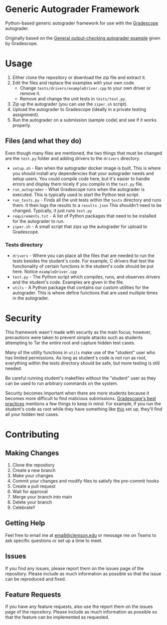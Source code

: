 # Generic Autograder Framework
Python-based generic autograder framework for use with the 
[Gradescope](https://gradescope.com) autograder.

Originally based on the 
[General output-checking autograder example](https://gradescope-autograders.readthedocs.io/en/latest/diff_general/)
given by Gradescope.

# Usage
1. Either clone the repository or download the zip file and extract it.
2. Edit the files and replace the examples with your own code.
   * Change `tests/drivers/exampleDriver.cpp` to your own driver or remove it.
   * Remove and change the unit tests in `tests/test.py`.
3. Zip up the autograder (you can use the `ziper.sh` script).
4. Upload the autograder to Gradescope (ideally in a private testing assignment).
5. Run the autograder on a submission (sample code) and see if it works properly.

## Files (and what they do)

Even though many files are mentioned, the two things that must be changed are the 
`test.py` folder and adding drivers to the `drivers` directory. 

* `setup.sh` - Ran when the autograder docker image is built. This is where
  you should install any dependencies that your autograder needs and setup 
  users. You could compile code here, but it's easier to handle errors and 
  display them nicely if you compile in the `test.py` file. 
* `run_autograder` - What Gradescope runs when the autograder is executed.
  This is typically used to start the Python test script. 
* `run_tests.py` - Finds all the unit tests within the `tests` directory and
  runs them. It then logs the results to a `results.json` 
  This shouldn't need to be changed. Typically, it just runs `test.py`
* `requirements.txt` - A list of Python packages that need to be installed
  for the autograder to run.  
* `ziper.sh` - A small script that zips up the autograder for upload to 
  Gradescope.
### Tests directory
* `drivers` - Where you can place all the files that are needed to run the tests 
  besides the student's code. For example, C drivers that test the functionality
  of certain functions in the student's code should be put here. 
  Notice `exampleDriver.cpp` 
* `test.py` - The Python script which compiles, runs, and observes drivers and
  the student's code. Examples are given in the file.
* `utils` - A Python package that contains our custom utilities for the autograder.
  This is where define functions that are used multiple times in the autograder.

# Security 
This framework wasn't made with security as the main focus; however, precautions 
were taken to prevent simple attacks such as students attempting to Tar the entire root
and capture hidden test cases.

Many of the utility functions in `utils` make use of the "student" user who has 
limited permissions. As long as student's code is not run as root, everything
within the tests directory should be safe, but more testing is still needed.

Be careful running student's makefiles without the "student" user 
as they can be used to run arbitrary commands on the system.

Security becomes important when there are more students because it becomes
more difficult to find malicious submissions. 
[Gradescope's best practices](https://gradescope-autograders.readthedocs.io/en/latest/best_practices/)
mentions a few things to keep in mind. 
For example, if you run the student's code as root while they have something 
like [this](https://www.reddit.com/r/csMajors/comments/rlkf55/if_your_school_uses_gradescope_autograder_hidden/)
set up, they'll find all your hidden test cases. 

# Contributing

## Making Changes
1. Clone the repository
2. Create a new branch
3. Make your changes
4. Commit your changes and modify files to satisfy the pre-commit hooks
5. Create a pull request
6. Wait for approval
7. Merge your branch into main
8. Delete your branch
9. Celebrate!!

## Getting Help 
Feel free to email me at [ema8@clemson.edu](ema8@clemson.edu) or message me on
Teams to ask specific questions or set up a time to meet.

## Issues
If you find any issues, please report them on the issues page
of the repository. Please include as much information as possible
so that the issue can be reproduced and fixed.

## Feature Requests
If you have any feature requests, also use the report them on the issues
page of the repository. Please include as much information as possible
so that the feature can be implemented as requested.

